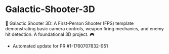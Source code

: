 # Galactic-Shooter-3D
🔫 Galactic Shooter 3D: A First-Person Shooter (FPS) template demonstrating basic camera controls, weapon firing mechanics, and enemy hit detection. A foundational 3D project. 🎮


- Automated update for PR #1-1760707832-951